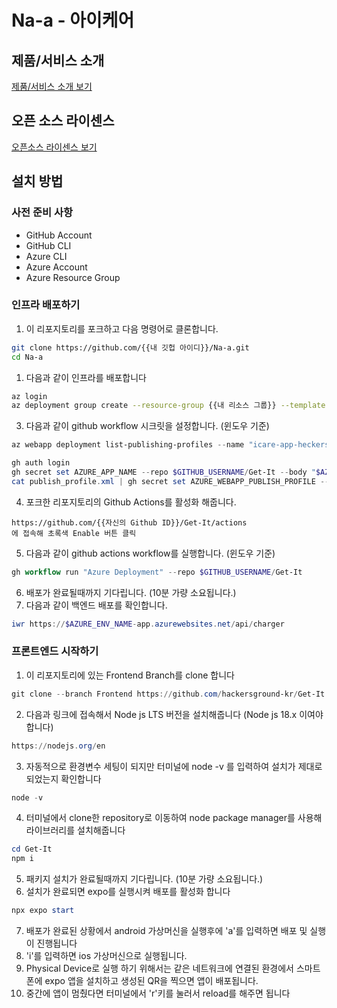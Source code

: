 # Na-a - 아이케어


## 제품/서비스 소개

<!-- 아래 링크는 지우지 마세요 -->
[제품/서비스 소개 보기](TOPIC.md)
<!-- 위 링크는 지우지 마세요 -->

## 오픈 소스 라이센스

<!-- 아래 링크는 지우지 마세요 -->
[오픈소스 라이센스 보기](./LICENSE)
<!-- 위 링크는 지우지 마세요 -->

## 설치 방법
### 사전 준비 사항

- GitHub Account
- GitHub CLI
- Azure CLI
- Azure Account
- Azure Resource Group

### 인프라 배포하기

1. 이 리포지토리를 포크하고 다음 명령어로 클론합니다.
```bash
git clone https://github.com/{{내 깃헙 아이디}}/Na-a.git
cd Na-a
```
1. 다음과 같이 인프라를 배포합니다
```bash
az login
az deployment group create --resource-group {{내 리소스 그룹}} --template-file ./infra/main.bicep --parameters name=icare
```
3. 다음과 같이 github workflow 시크릿을 설정합니다. (윈도우 기준)
```ps1
az webapp deployment list-publishing-profiles --name "icare-app-heckers" --resource-group $AZURE_RESOURCE_GROUP --xml > publish_profile.xml

gh auth login
gh secret set AZURE_APP_NAME --repo $GITHUB_USERNAME/Get-It --body "$AZURE_ENV_NAME"
cat publish_profile.xml | gh secret set AZURE_WEBAPP_PUBLISH_PROFILE --repo $GITHUB_USERNAME/Get-It
```
4. 포크한 리포지토리의 Github Actions를 활성화 해줍니다.
```
https://github.com/{{자신의 Github ID}}/Get-It/actions
에 접속해 초록색 Enable 버튼 클릭
```
5. 다음과 같이 github actions workflow를 실행합니다. (윈도우 기준)
```ps1
gh workflow run "Azure Deployment" --repo $GITHUB_USERNAME/Get-It
```
6. 배포가 완료될때까지 기다립니다. (10분 가량 소요됩니다.)
7. 다음과 같이 백엔드 배포를 확인합니다.
```ps1
iwr https://$AZURE_ENV_NAME-app.azurewebsites.net/api/charger
```
### 프론트엔드 시작하기
1. 이 리포지토리에 있는 Frontend Branch를 clone 합니다
```ps1
git clone --branch Frontend https://github.com/hackersground-kr/Get-It.git
```
2. 다음과 링크에 접속해서 Node js LTS 버전을 설치해줍니다 (Node js 18.x 이여야합니다)
```ps1
https://nodejs.org/en
```
3. 자동적으로 환경변수 세팅이 되지만 터미널에 node -v 를 입력하여 설치가 제대로 되었는지 확인합니다
```ps1
node -v
```
4. 터미널에서 clone한 repository로 이동하여 node package manager를 사용해 라이브러리를 설치해줍니다
```ps1
cd Get-It
npm i
```
5. 패키지 설치가 완료될때까지 기다립니다. (10분 가량 소요됩니다.)
6. 설치가 완료되면 expo를 실행시켜 배포를 활성화 합니다
```ps1
npx expo start
```
7. 배포가 완료된 상황에서 android 가상머신을 실행후에 'a'를 입력하면 배포 및 실행이 진행됩니다
8. 'i'를 입력하면 ios 가상머신으로 실행됩니다.
9. Physical Device로 실행 하기 위해서는 같은 네트워크에 연결된 환경에서 스마트폰에 expo 앱을 설치하고 생성된 QR을 찍으면 앱이 배포됩니다.
10.  중간에 앱이 멈췄다면 터미널에서 'r'키를 눌러서 reload를 해주면 됩니다
